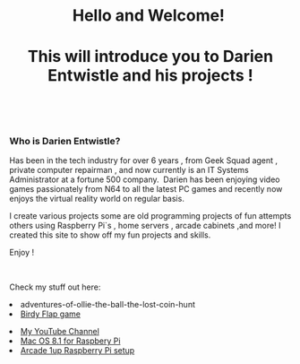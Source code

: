 <h1 style="text-align: center;">Hello and Welcome!&nbsp;</h1><h1 style="text-align: center;">This will introduce you to Darien Entwistle and his projects !</h1><p><br></p><p><br></p><h3>Who is Darien Entwistle?</h3><div class="fr-embedly " data-original-embed="<a href='https://netbytegames.s3.amazonaws.com/ollietheball/OllieTheBall_FinalAlpha054.zip' data-card-branding='0' class='embedly-card'></a>"><a href="https://netbytegames.s3.amazonaws.com/ollietheball/OllieTheBall_FinalAlpha054.zip" data-card-branding="0" class="embedly-card"></a></div><p id="isPasted">Has been in the tech industry for over 6 years , from Geek Squad agent , private computer repairman , and now currently is an IT Systems Administrator at a fortune 500 company. &nbsp;Darien has been enjoying video games passionately from N64 to all the latest PC games and recently now enjoys the virtual reality world on regular basis.</p><p>I create various projects some are old programming projects of fun attempts others using Raspberry Pi`s , home servers , arcade cabinets ,and more! I created this site to show off my fun projects and skills.&nbsp;</p><p>Enjoy !</p><p><br></p><p>Check my stuff out here:</p>
<li><href="http://djdarien.serveblog.net/adventures-of-ollie-the-ball-the-lost-coin-hunt.html">adventures-of-ollie-the-ball-the-lost-coin-hunt</a><li><a href="http://djdarien.serveblog.net/birdy-flap.html">Birdy Flap game</a></p>
<li><a href="http://djdarien.serveblog.net/birdy-flap.html">My YouTube Channel</a>
 <li><a href="https://djdarien.github.io/macpi/"> Mac OS 8.1 for Raspbery Pi</>
  <li><a href="https://djdarien.github.io/arcade1up-rpi-easy-setup/"> Arcade 1up Raspberry Pi setup </a>
</li>
